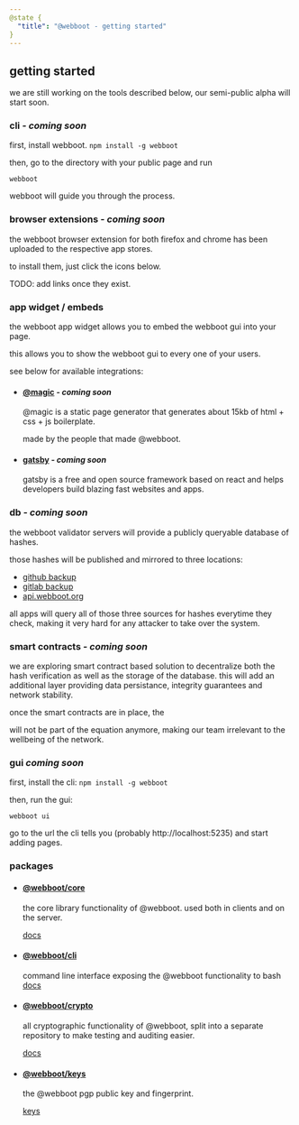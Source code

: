 ```yaml
---
@state {
  "title": "@webboot - getting started"
}
---
```


<div>

## getting started

we are still working on the tools described below,
our semi-public alpha will start soon.

### cli *- coming soon*

first, install webboot.
`npm install -g webboot`

then, go to the directory with your public page and run

`webboot`

webboot will guide you through the process.

### browser extensions *- coming soon*

the webboot browser extension for both firefox and chrome
has been uploaded to the respective app stores.

to install them, just click the icons below.

TODO: add links once they exist.

### app widget / embeds

the webboot app widget allows you to embed the webboot gui into your page.

this allows you to show the webboot gui to every one of your users.

see below for available integrations:

* #### [@magic](https://magic.github.io) *- coming soon*

  @magic is a static page generator that generates about 15kb of html + css + js boilerplate.

  made by the people that made @webboot.

* #### [gatsby](https://www.gatsbyjs.org/) *- coming soon*
  gatsby is a free and open source framework based on react
  and helps developers build blazing fast websites and apps.


### db *- coming soon*

the webboot validator servers will provide a publicly queryable database of hashes.

those hashes will be published and mirrored to three locations:

* [github backup](https://github.com/webboot/db)
* [gitlab backup](https://gitlab.com/webboot/db)
* [api.webboot.org](https://api.webboot.org/)

all apps will query all of those three sources for hashes everytime they check,
making it very hard for any attacker to take over the system.

### smart contracts *- coming soon*

we are exploring smart contract based solution to decentralize both
the hash verification as well as the storage of the database.
this will add an additional layer providing
data persistance, integrity guarantees and network stability.

once the smart contracts are in place, the
<Link to="https://en.wikipedia.org/wiki/Bus_factor" text="hit by a bus problem"></Link>
will not be part of the equation anymore,
making our team irrelevant to the wellbeing of the network.

### gui *coming soon*

first, install the cli:
`npm install -g webboot`

then, run the gui:

`webboot ui`

go to the url the cli tells you (probably http://localhost:5235) and start adding pages.

### packages

* #### [@webboot/core](https://github.com/webboot/core)

  the core library functionality of @webboot. used both in clients and on the server.

  [docs](https://webboot.github.io/core)

* #### [@webboot/cli](https://github.com/webboot/cli)

  command line interface exposing the @webboot functionality to bash
  [docs](https://webboot.github.io/cli)

* #### [@webboot/crypto](https://github.com/webboot/crypto)

  all cryptographic functionality of @webboot,
  split into a separate repository to make testing and auditing easier.

  [docs](https://webboot.github.io/crypto)

* #### [@webboot/keys](https://github.com/webboot/keys)

  the @webboot pgp public key and fingerprint.

  [keys](https://webboot.github.io/keys)
